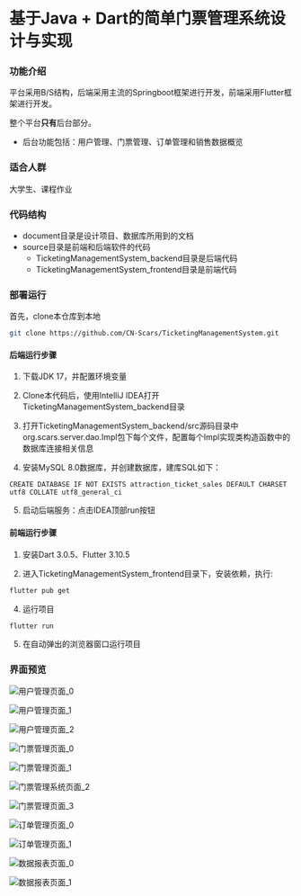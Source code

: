 # 基于Java + Dart的简单门票管理系统设计与实现

### 功能介绍

平台采用B/S结构，后端采用主流的Springboot框架进行开发，前端采用Flutter框架进行开发。

整个平台**只有**后台部分。

- 后台功能包括：用户管理、门票管理、订单管理和销售数据概览

### 适合人群

大学生、课程作业


### 代码结构

- document目录是设计项目、数据库所用到的文档
- source目录是前端和后端软件的代码
  - TicketingManagementSystem_backend目录是后端代码
  - TicketingManagementSystem_frontend目录是前端代码

### 部署运行

首先，clone本仓库到本地

```bash
git clone https://github.com/CN-Scars/TicketingManagementSystem.git
```

#### 后端运行步骤

1. 下载JDK 17，并配置环境变量

2. Clone本代码后，使用IntelliJ IDEA打开TicketingManagementSystem_backend目录

3. 打开TicketingManagementSystem_backend/src源码目录中org.scars.server.dao.Impl包下每个文件，配置每个Impl实现类构造函数中的数据库连接相关信息

4. 安装MySQL 8.0数据库，并创建数据库，建库SQL如下：
```mysql
CREATE DATABASE IF NOT EXISTS attraction_ticket_sales DEFAULT CHARSET utf8 COLLATE utf8_general_ci
```
5. 启动后端服务：点击IDEA顶部run按钮


#### 前端运行步骤

1. 安装Dart 3.0.5、Flutter 3.10.5

3. 进入TicketingManagementSystem_frontend目录下，安装依赖，执行:
```bash
flutter pub get
```
4. 运行项目
```bash
flutter run
```
5. 在自动弹出的浏览器窗口运行项目


### 界面预览

![用户管理页面_0](.\document\DevelopmentDocumentation\imgs\UserManagement_0.png)

![用户管理页面_1](.\document\DevelopmentDocumentation\imgs\UserManagement_1.png)

![用户管理页面_2](.\document\DevelopmentDocumentation\imgs\UserManagement_2.png)

![门票管理页面_0](.\document\DevelopmentDocumentation\imgs\Ticket_Management_0.png)

![门票管理页面_1](.\document\DevelopmentDocumentation\imgs\Ticket_Management_1.png)

![门票管理系统页面_2](.\document\DevelopmentDocumentation\imgs\Ticket_Management_2.png)

![门票管理页面_3](.\document\DevelopmentDocumentation\imgs\Ticket_Management_3.png)

![订单管理页面_0](.\document\DevelopmentDocumentation\imgs\Order_Management_0.png)

![订单管理页面_1](.\document\DevelopmentDocumentation\imgs\Order_Management_1.png)

![数据报表页面_0](.\document\DevelopmentDocumentation\imgs\Report_0.png)

![数据报表页面_1](.\document\DevelopmentDocumentation\imgs\Report_1.png)
